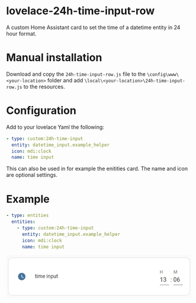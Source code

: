 # lovelace-24h-time-input-row

A custom Home Assistant card to set the time of a datetime entity in 24 hour format.

# Manual installation

Download and copy the `24h-time-input-row.js` file to the `\config\www\<your-location>` folder and add `\local\<your-location>\24h-time-input-row.js` to the resources.

# Configuration

Add to your lovelace Yaml the following:

```yaml
- type: custom:24h-time-input
  entity: datetime_input.example_helper
  icon: mdi:clock
  name: time input
```

This can also be used in for example the enitities card.
The name and icon are optional settings.

# Example

```yaml
- type: entities
  entities:
    - type: custom:24h-time-input
      entity: datetime_input.example_helper
      icon: mdi:clock
      name: time input
 ```
 
 ![My Image](example/entities.jpg)
